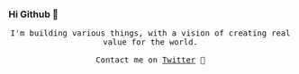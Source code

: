 ### Hi Github 👋

<p align="center">
     <samp>
          I'm building various things, with a vision of creating real value for the world.
          <br><br>
          Contact me on <a href="https://twitter.com/devneill">Twitter</a> 🌱
     </samp>
     <br><br>
</p>
